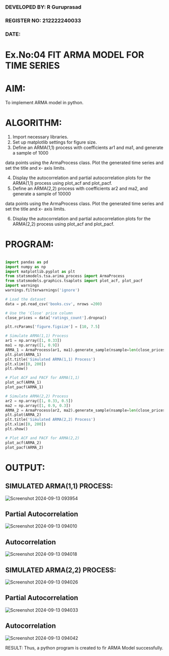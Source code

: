 ### DEVELOPED BY: R Guruprasad
### REGISTER NO: 212222240033
### DATE:

# Ex.No:04   FIT ARMA MODEL FOR TIME SERIES

# AIM:
To implement ARMA model in python.
# ALGORITHM:
1. Import necessary libraries.
2. Set up matplotlib settings for figure size.
3. Define an ARMA(1,1) process with coefficients ar1 and ma1, and generate a sample of 1000

data points using the ArmaProcess class. Plot the generated time series and set the title and x-
axis limits.

4. Display the autocorrelation and partial autocorrelation plots for the ARMA(1,1) process using
plot_acf and plot_pacf.
5. Define an ARMA(2,2) process with coefficients ar2 and ma2, and generate a sample of 10000

data points using the ArmaProcess class. Plot the generated time series and set the title and x-
axis limits.

6. Display the autocorrelation and partial autocorrelation plots for the ARMA(2,2) process using
plot_acf and plot_pacf.

# PROGRAM:
```python

import pandas as pd
import numpy as np
import matplotlib.pyplot as plt
from statsmodels.tsa.arima_process import ArmaProcess
from statsmodels.graphics.tsaplots import plot_acf, plot_pacf
import warnings
warnings.filterwarnings('ignore')

# Load the dataset
data = pd.read_csv('books.csv', nrows =200)

# Use the 'Close' price column
close_prices = data['ratings_count'].dropna()

plt.rcParams['figure.figsize'] = [10, 7.5]

# Simulate ARMA(1,1) Process
ar1 = np.array([1, 0.33])
ma1 = np.array([1, 0.9])
ARMA_1 = ArmaProcess(ar1, ma1).generate_sample(nsample=len(close_prices))
plt.plot(ARMA_1)
plt.title('Simulated ARMA(1,1) Process')
plt.xlim([0, 200])
plt.show()

# Plot ACF and PACF for ARMA(1,1)
plot_acf(ARMA_1)
plot_pacf(ARMA_1)

# Simulate ARMA(2,2) Process
ar2 = np.array([1, 0.33, 0.5])
ma2 = np.array([1, 0.9, 0.3])
ARMA_2 = ArmaProcess(ar2, ma2).generate_sample(nsample=len(close_prices) * 10)
plt.plot(ARMA_2)
plt.title('Simulated ARMA(2,2) Process')
plt.xlim([0, 200])
plt.show()

# Plot ACF and PACF for ARMA(2,2)
plot_acf(ARMA_2)
plot_pacf(ARMA_2)
```
# OUTPUT:
## SIMULATED ARMA(1,1) PROCESS:

![Screenshot 2024-09-13 093954](https://github.com/user-attachments/assets/77aef347-03c0-4d6d-89cb-a1f5f689002b)


## Partial Autocorrelation

![Screenshot 2024-09-13 094010](https://github.com/user-attachments/assets/3495b0fd-92bd-49ef-9ff9-f5f8e854f106)


## Autocorrelation

![Screenshot 2024-09-13 094018](https://github.com/user-attachments/assets/6c23cd84-7a31-47c5-9f75-0321ff1e65e1)


## SIMULATED ARMA(2,2) PROCESS:

![Screenshot 2024-09-13 094026](https://github.com/user-attachments/assets/23a79b09-44a3-4895-b61e-22f53f62b66d)


## Partial Autocorrelation

![Screenshot 2024-09-13 094033](https://github.com/user-attachments/assets/7d6dd74f-b6be-4570-8470-67a6a9f5ce5a)


## Autocorrelation

![Screenshot 2024-09-13 094042](https://github.com/user-attachments/assets/94403f46-8d51-4655-a2d2-fe54ce1444b2)


RESULT:
Thus, a python program is created to fir ARMA Model successfully.
